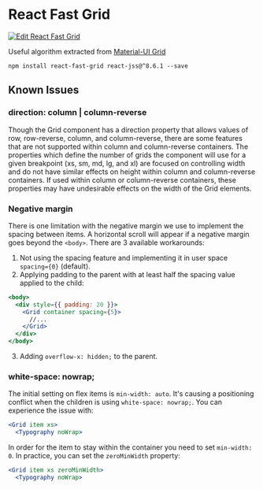 # React Fast Grid

[![Edit React Fast Grid](https://codesandbox.io/static/img/play-codesandbox.svg)](https://codesandbox.io/s/grid-layout-wrc4q?fontsize=14&hidenavigation=1&theme=dark)

Useful algorithm extracted from [Material-UI Grid](https://material-ui.com/components/grid/#grid)

```
npm install react-fast-grid react-jss@^8.6.1 --save
```

## Known Issues

### direction: column | column-reverse

Though the Grid component has a direction property that allows values of row, row-reverse, column, and column-reverse, there are some features that are not supported within column and column-reverse containers. The properties which define the number of grids the component will use for a given breakpoint (xs, sm, md, lg, and xl) are focused on controlling width and do not have similar effects on height within column and column-reverse containers. If used within column or column-reverse containers, these properties may have undesirable effects on the width of the Grid elements.

### Negative margin

There is one limitation with the negative margin we use to implement the spacing between items.
A horizontal scroll will appear if a negative margin goes beyond the `<body>`.
There are 3 available workarounds:

1. Not using the spacing feature and implementing it in user space `spacing={0}` (default).
2. Applying padding to the parent with at least half the spacing value applied to the child:

```jsx
<body>
  <div style={{ padding: 20 }}>
    <Grid container spacing={5}>
      //...
    </Grid>
  </div>
</body>
```

3. Adding `overflow-x: hidden;` to the parent.

### white-space: nowrap;

The initial setting on flex items is `min-width: auto`.
It's causing a positioning conflict when the children is using `white-space: nowrap;`.
You can experience the issue with:

```jsx
<Grid item xs>
  <Typography noWrap>
```

In order for the item to stay within the container you need to set `min-width: 0`.
In practice, you can set the `zeroMinWidth` property:

```jsx
<Grid item xs zeroMinWidth>
  <Typography noWrap>
```
